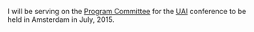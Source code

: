 I will be serving on the [Program Committee](http://auai.org/uai2015/PC.shtml) for the [UAI](http://auai.org/uai2015/) conference to be held in Amsterdam in July, 2015.
